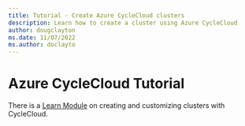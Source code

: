 ```yaml
---
title: Tutorial - Create Azure CycleCloud clusters
description: Learn how to create a cluster using Azure CycleCloud
author: dougclayton
ms.date: 11/07/2022
ms.author: doclayto
---
```


# Azure CycleCloud Tutorial

There is a [Learn Module](https://learn.microsoft.com/en-us/training/modules/customize-clusters-azure-cyclecloud/) on creating and customizing clusters with CycleCloud.